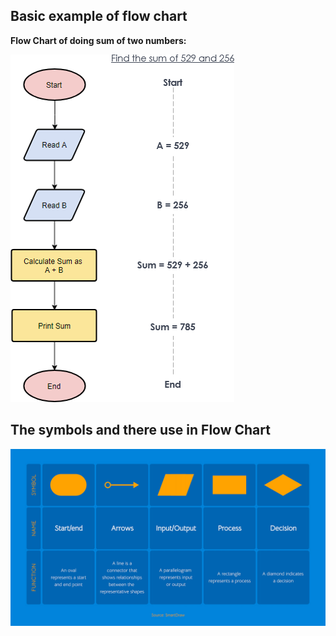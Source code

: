 ## Basic example of flow chart

**Flow Chart of doing sum of two numbers:**

![Basic example of flow chart](https://github.com/Dipakxettri/DataStructureAndAlgorithm-DSA-/blob/dd08f2dc0df4d41588aff78d463d7ba74b10732a/assets/flowchart_ex1.png)

## The symbols and there use in Flow Chart

![The symbols use in flow chart](https://github.com/Dipakxettri/DataStructureAndAlgorithm-DSA-/blob/b9fe42a2910fa70ca145abd0d2c6882108ff4659/assets/flowchart-symbols.jpg)




